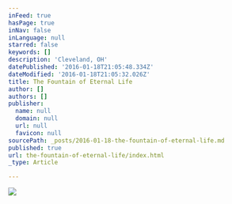 ```yaml
---
inFeed: true
hasPage: true
inNav: false
inLanguage: null
starred: false
keywords: []
description: 'Cleveland, OH'
datePublished: '2016-01-18T21:05:48.334Z'
dateModified: '2016-01-18T21:05:32.026Z'
title: The Fountain of Eternal Life
author: []
authors: []
publisher:
  name: null
  domain: null
  url: null
  favicon: null
sourcePath: _posts/2016-01-18-the-fountain-of-eternal-life.md
published: true
url: the-fountain-of-eternal-life/index.html
_type: Article

---
```

![](https://the-grid-user-content.s3-us-west-2.amazonaws.com/b812ae9e-376b-45d3-b057-f03d34840418.JPG)